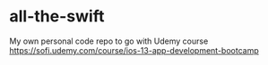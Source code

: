 # all-the-swift
My own personal code repo to go with Udemy course https://sofi.udemy.com/course/ios-13-app-development-bootcamp
